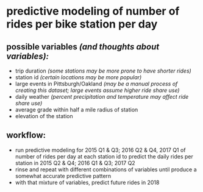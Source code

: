 # predictive modeling of number of rides per bike station per day

## possible variables *(and thoughts about variables):*
- trip duration *(some stations may be more prone to have shorter rides)*
- station id *(certain locations may be more popular)*
- large events in Pittsburgh/Oakland *(may be a manual process of creating this dataset; large events assume higher ride share use)*
- daily weather *(percent precipitation and temperature may affect ride share use)*
- average grade within half a mile radius of station
- elevation of the station

## workflow:
- run predictive modeling for 2015 Q1 & Q3; 2016 Q2 & Q4, 2017 Q1 of number of rides per day at each station id to predict the daily rides per station in 2015 Q2 & Q4; 2016 Q1 & Q3; 2017 Q2
- rinse and repeat with different combinations of variables until produce a somewhat accurate predictive pattern
- with that mixture of variables, predict future rides in 2018
